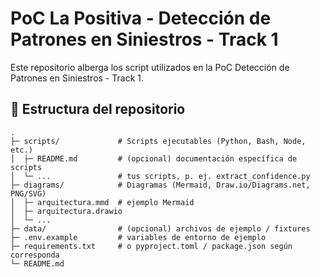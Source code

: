 # PoC La Positiva - Detección de Patrones en Siniestros - Track 1
Este repositorio alberga los script utilizados en la PoC Detección de Patrones en Siniestros - Track 1.

## 📁 Estructura del repositorio

```text
.
├─ scripts/             # Scripts ejecutables (Python, Bash, Node, etc.)
│  ├─ README.md         # (opcional) documentación específica de scripts
│  └─ ...               # tus scripts, p. ej. extract_confidence.py
├─ diagrams/            # Diagramas (Mermaid, Draw.io/Diagrams.net, PNG/SVG)
│  ├─ arquitectura.mmd  # ejemplo Mermaid
│  ├─ arquitectura.drawio
│  └─ ...
├─ data/                # (opcional) archivos de ejemplo / fixtures
├─ .env.example         # variables de entorno de ejemplo
├─ requirements.txt     # o pyproject.toml / package.json según corresponda
└─ README.md
```